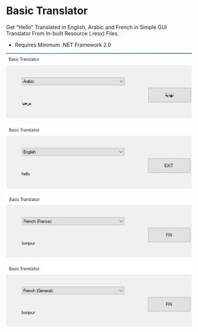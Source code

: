 # Basic Translator
Get "Hello" Translated in English, Arabic and French in Simple GUI Translator From In-built Resource (.resx) Files. 
* Requires Minimum .NET Framework 2.0

![](https://github.com/ashumeow/BasicTranslator/blob/master/screenshots/arabic.jpg)

![](https://github.com/ashumeow/BasicTranslator/blob/master/screenshots/english.jpg)

![](https://github.com/ashumeow/BasicTranslator/blob/master/screenshots/french-france.jpg)

![](https://github.com/ashumeow/BasicTranslator/blob/master/screenshots/french.jpg)
